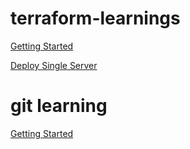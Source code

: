 # terraform-learnings

[Getting Started](https://github.com/WelshieGD/terraform-learnings/blob/main/journal/gettingstarted.md)

[Deploy Single Server](https://github.com/WelshieGD/terraform-learnings/tree/main/gettingstarted/deploy_aws_singleserver)

# git learning

[Getting Started](https://github.com/WelshieGD/terraform-learnings/blob/main/gitgettingstarted/authentication.md)

